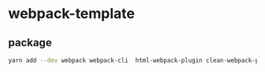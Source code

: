 # webpack-template

## package

```sh
yarn add --dev webpack webpack-cli  html-webpack-plugin clean-webpack-plugin  webpack-dev-server  
```

